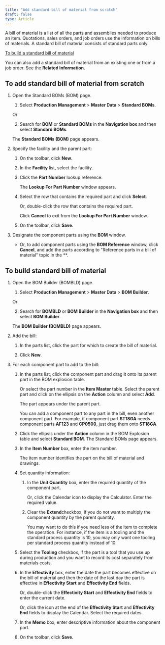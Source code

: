 ```yaml
---
title: "Add standard bill of material from scratch"
draft: false
type: Article
---
```


A bill of material is a list of all the parts and assemblies needed to produce an item. Quotations, sales orders, and job orders use the information on bills of materials. A standard bill of material consists of standard parts only.

[To build a standard bill of material](#to-build-a-standard-bill-of-material)

You can also add a standard bill of material from an existing one or from a job order. See the **Related Information**.

## To add standard bill of material from scratch

1. Open the Standard BOMs (BOM) page.

    1. Select **Production Management** > **Master Data** > **Standard BOMs**.

    Or

    2. Search for **BOM** or **Standard BOMs** in the **Navigation box** and then select **Standard BOMs**.

    The **Standard BOMs (BOM)** page appears.

2. Specify the facility and the parent part:

    1. On the toolbar, click **New**.

    2. In the **Facility** list, select the facility.

    3. Click the **Part Number** lookup reference.

        The **Lookup For Part Number** window appears.

    4. Select the row that contains the required part and click **Select**.

        Or, double-click the row that contains the required part.

        Click **Cancel** to exit from the **Lookup For Part Number** window.

    5. On the toolbar, click **Save**.

3. Designate the component parts using the **BOM** window.

    - Or, to add component parts using the **BOM Reference** window, click **Cancel**, and add the parts according to "Reference parts in a bill of material" topic in the **.

## To build standard bill of material

1. Open the BOM Builder (BOMBLD) page.

    1. Select **Production Management** > **Master Data** > **BOM Builder**.

    Or

    2. Search for **BOMBLD** or **BOM Builder** in the **Navigation box** and then select **BOM Builder**.

    The **BOM Builder (BOMBLD)** page appears.

2. Add the bill:

    1. In the parts list, click the part for which to create the bill of material.

    2. Click **New**.

3. For each component part to add to the bill:

    1. In the parts list, click the component part and drag it onto its parent part in the BOM explosion table.

        Or select the part number in the **Item Master** table. Select the parent part and click on the ellipsis on the **Action** column and select **Add**.

        The part appears under the parent part.

        You can add a component part to any part in the bill, even another component part. For example, if component part **ST18GA** needs component parts **AF123** and **CP0500**, just drag them onto **ST18GA**.

    2. Click the ellipsis under the **Action** column in the BOM Explosion table and select **Standard BOM**. The Standard BOMs page appears.

    3. In the **Item Number** box, enter the item number.

        The item number identifies the part on the bill of material and drawings.

    4. Set quantity information:

        1. In the **Unit Quantity** box, enter the required quantity of the component part.

            Or, click the Calendar icon to display the Calculator. Enter the required value.

        2. Clear the **Extend**checkbox, if you do not want to multiply the component quantity by the parent quantity.

            You may want to do this if you need less of the item to complete the operation. For instance, if the item is a tooling and the standard process quantity is 10, you may only want one tooling per standard process quantity instead of 10.

    5. Select the **Tooling** checkbox, if the part is a tool that you use up during production and you want to record its cost separately from materials costs.

    6. In the **Effectivity** box, enter the date the part becomes effective on the bill of material and then the date of the last day the part is effective in **Effectivity Start** and **Effectivity End** fields.

        Or, double-click the **Effectivity Start** and **Effectivity End** fields to enter the current date.

        Or, click the icon at the end of the **Effectivity Start** and **Effectivity End** fields to display the Calendar. Select the required dates.

    7. In the **Memo** box, enter descriptive information about the component part.

    8. On the toolbar, click **Save**.

